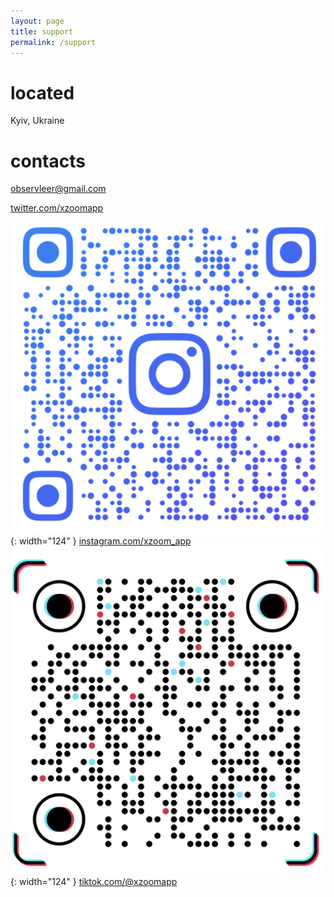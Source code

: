 ```yaml
---
layout: page
title: support
permalink: /support
---
```


# located
Kyiv, Ukraine

# contacts

[observleer@gmail.com](mailto:observleer@gmail.com)


[twitter.com/xzoomapp](https://twitter.com/xZoomApp)


![Insta](insta.jpeg){: width="124" }
[instagram.com/xzoom_app](https://www.instagram.com/xzoom_app/)
![TikTok](tiktok.jpeg){: width="124" }
[tiktok.com/@xzoomapp](https://www.tiktok.com/@xzoomapp)

